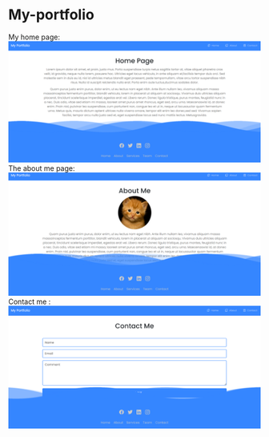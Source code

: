# My-portfolio
My home page:
![losing photo](./HomePage.PNG)
The about me page:
![losing photo](./AboutME.PNG)
Contact me :
![losing photo](./ContactMe.PNG)
